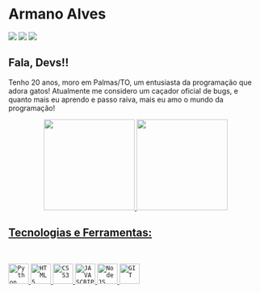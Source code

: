 <div dsplay="inline-block">
 
 <h1 align="left">Armano Alves</h1>
  
  <a href="https://www.twitter.com/armano_alves" target="_blank"><img src="https://img.shields.io/badge/Twitter-1DA1F2?style=for-the-badge&logo=twitter&logoColor=white" target="_blank"></a>
  <a href="https://instagram.com/armano_alves" target="_blank"><img src="https://img.shields.io/badge/-Instagram-%23E4405F?style=for-the-badge&logo=instagram&logoColor=white" target="_blank"></a>
  <a href="https://www.linkedin.com/in/armano-barros-alves-junior/" target="_blank"><img src="https://img.shields.io/badge/-LinkedIn-%230077B5?style=for-the-badge&logo=linkedin&logoColor=white" target="_blank"></a>   
 
</div>

## Fala, Devs!!

Tenho 20 anos, moro em Palmas/TO, um entusiasta da programação que adora gatos! Atualmente me considero um caçador oficial de bugs, e quanto mais eu aprendo e passo raiva, mais eu amo o mundo da programação!

<div align="center">

 <a href="https://github.com/armanoalves">
 <img height="180em" src="https://github-readme-stats.vercel.app/api/top-langs/?username=armanoalves&layout=compact&langs_count=7&theme=dark"/>
 <img height="180em" src="https://github-readme-stats.vercel.app/api?username=armanoalves&show_icons=true&theme=dark&include_all_commits=true&count_private=true"/>
 
</div>

## Tecnologias e Ferramentas:

<div style="display: inline_block"><br>

 <code><img width="40px" src="https://cdn.jsdelivr.net/gh/devicons/devicon/icons/python/python-original.svg" title = "Python"/></code>
 <code><img width="40px" src="https://cdn.jsdelivr.net/gh/devicons/devicon/icons/html5/html5-original-wordmark.svg" title = "HTML5"/></code>
 <code><img width="40px" src="https://cdn.jsdelivr.net/gh/devicons/devicon/icons/css3/css3-original-wordmark.svg" title = "CSS3"/></code>
 <code><img width="40px" src="https://cdn.jsdelivr.net/gh/devicons/devicon/icons/javascript/javascript-original.svg" title = "JAVASCRIPT"/></code>
 <code><img width="40px" src="https://cdn.jsdelivr.net/gh/devicons/devicon/icons/nodejs/nodejs-original-wordmark.svg" title = "NodeJS"/></code>
 <code><img width="40px" src="https://cdn.jsdelivr.net/gh/devicons/devicon/icons/git/git-original.svg" title = "GIT"/></code>

</div>
 
